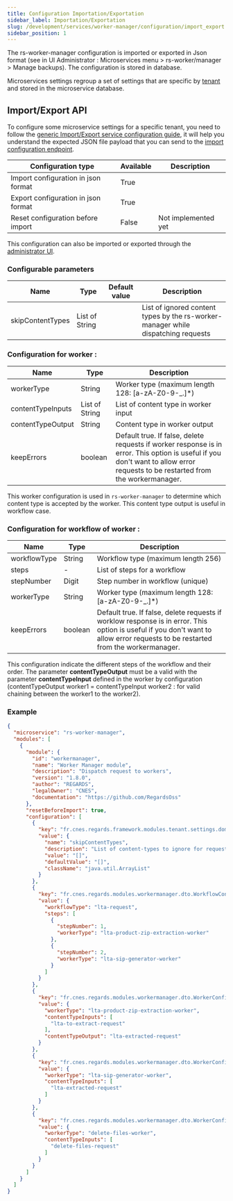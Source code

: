 ```yaml
---
title: Configuration Importation/Exportation
sidebar_label: Importation/Exportation
slug: /development/services/worker-manager/configuration/import_export
sidebar_position: 1
---
```


The rs-worker-manager configuration is imported or exported in Json format (see in UI
Administrator : Microservices menu > rs-worker/manager > Manage backups). The configuration is stored in database.

Microservices settings regroup a set of settings that are specific by [tenant](../../../concepts/03-multitenant.md)
and stored in the microservice database.

## Import/Export API

To configure some microservice settings for a specific tenant, you need to follow the [generic Import/Export service
configuration guide](../../common/import-export-configuration.md), it will help you understand the expected JSON
file payload that you can send to the
[import configuration endpoint](../api-guides/rest/api-swagger.mdx#tag/module-manager-controller/operation/importConfiguration).

| Configuration type | Available | Description |
| ------------------ | --------- | ----------- |
| Import configuration in json format | True | |
| Export configuration in json format | True | |
| Reset configuration before import | False | Not implemented yet |

This configuration can also be imported or exported
through the [administrator UI](../../../../user-documentation/2-project-configuration/microservices.md).

### Configurable parameters

| Name             | Type           | Default value | Description                                                                       |
|------------------|----------------|---------------|-----------------------------------------------------------------------------------|
| skipContentTypes | List of String |               | List of ignored content types by the rs-worker-manager while dispatching requests |

### Configuration for worker :

| Name              | Type           | Description                                       |
|-------------------|----------------|---------------------------------------------------|
| workerType        | String         | Worker type (maximum length 128: [a-zA-Z0-9-_.]*) |
| contentTypeInputs | List of String | List of content type in worker input              |
| contentTypeOutput | String         | Content type in worker output                     |
| keepErrors        | boolean        | Default true. If false, delete requests if worker response is in error. This option is useful if you don't want to allow error requests to be restarted from the workermanager.  |

This worker configuration is used in `rs-worker-manager` to determine which content type is accepted by the worker. This
content type output is useful in workflow case.

### Configuration for workflow of worker :

| Name         | Type    | Description                                       |
|--------------|---------|---------------------------------------------------|
| workflowType | String  | Workflow type (maximum length 256)                |
| steps        | -       | List of steps for a workflow                      |
| stepNumber   | Digit   | Step number in workflow (unique)                  |
| workerType   | String  | Worker type (maximum length 128: [a-zA-Z0-9-_.]*) |
| keepErrors   | boolean | Default true. If false, delete requests if worklow response is in error. This option is useful if you don't want to allow error requests to be restarted from the workermanager.   |

This configuration indicate the different steps of the workflow and their order.
The parameter **contentTypeOutput** must be a valid with the parameter **contentTypeInput** defined in the worker by
configuration (contentTypeOutput worker1 = contentTypeInput worker2 : for valid chaining between the worker1 to the
worker2).

### Example

```json title='rs-worker-manager configuration file example'
{
  "microservice": "rs-worker-manager",
  "modules": [
    {
      "module": {
        "id": "workermanager",
        "name": "Worker Manager module",
        "description": "Dispatch request to workers",
        "version": "1.8.0",
        "author": "REGARDS",
        "legalOwner": "CNES",
        "documentation": "https://github.com/RegardsOss"
      },
      "resetBeforeImport": true,
      "configuration": [
        {
          "key": "fr.cnes.regards.framework.modules.tenant.settings.domain.DynamicTenantSetting",
          "value": {
            "name": "skipContentTypes",
            "description": "List of content-types to ignore for requests dispatch.",
            "value": "[]",
            "defaultValue": "[]",
            "className": "java.util.ArrayList"
          }
        },
        {
          "key": "fr.cnes.regards.modules.workermanager.dto.WorkflowConfigDto",
          "value": {
            "workflowType": "lta-request",
            "steps": [
              {
                "stepNumber": 1,
                "workerType": "lta-product-zip-extraction-worker"
              },
              {
                "stepNumber": 2,
                "workerType": "lta-sip-generator-worker"
              }
            ]
          }
        },
        {
          "key": "fr.cnes.regards.modules.workermanager.dto.WorkerConfigDto",
          "value": {
            "workerType": "lta-product-zip-extraction-worker",
            "contentTypeInputs": [
              "lta-to-extract-request"
            ],
            "contentTypeOutput": "lta-extracted-request"
          }
        },
        {
          "key": "fr.cnes.regards.modules.workermanager.dto.WorkerConfigDto",
          "value": {
            "workerType": "lta-sip-generator-worker",
            "contentTypeInputs": [
              "lta-extracted-request"
            ]
          }
        },
        {
          "key": "fr.cnes.regards.modules.workermanager.dto.WorkerConfigDto",
          "value": {
            "workerType": "delete-files-worker",
            "contentTypeInputs": [
              "delete-files-request"
            ]
          }
        }
      ]
    }
  ]
}
```